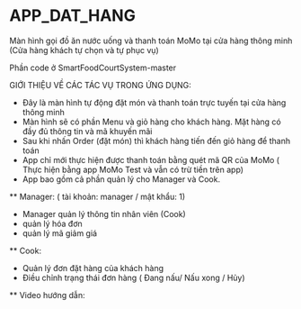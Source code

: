 # APP_DAT_HANG
Màn hình gọi đồ ăn nước uống và thanh toán MoMo tại cửa hàng thông minh (Cửa hàng khách tự chọn và tự phục vụ)

Phần code ở SmartFoodCourtSystem-master

GIỚI THIỆU VỀ CÁC TÁC VỤ TRONG ỨNG DỤNG:
- Đây là màn hình tự động đặt món và thanh toán trực tuyến tại cửa hàng thông minh
- Màn hình sẽ có phần Menu và giỏ hàng cho khách hàng. Mặt hàng có đầy đủ thông tin và mã khuyến mãi 
- Sau khi nhấn Order (đặt món) thì khách hàng tiến đến giỏ hàng để thanh toán 
- App chỉ mới thực hiện được thanh toán bằng quét mã QR của MoMo ( Thực hiện bằng app MoMo Test và vẫn có trừ tiền trên app)
- App bao gồm cả phần quản lý cho Manager và Cook. 
 
 ** Manager:
  ( tài khoản: manager  / mật khẩu: 1) 
   - Manager quản lý thông tin nhân viên (Cook)
   - quản lý hóa đơn 
   - quản lý mã giảm giá 
   
 ** Cook:
   - Quản lý đơn đặt hàng của khách hàng 
   - Điều chỉnh trạng thái đơn hàng ( Đang nấu/ Nấu xong / Hủy)
   
 ** Video hướng dẫn:
 
  
  
 


